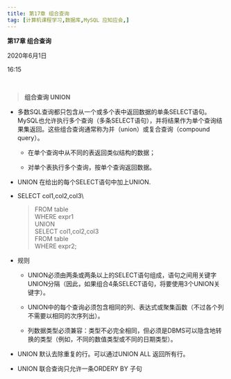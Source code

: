 ```yaml
---
title: 第17章 组合查询
tag: [计算机课程学习,数据库,MySQL 应知应会,]
---
```

**第17章 组合查询**

2020年6月1日

16:15

 

> **组合查询 UNION**

- 多数SQL查询都只包含从一个或多个表中返回数据的单条SELECT语句。MySQL也允许执行多个查询（多条SELECT语句），并将结果作为单个查询结果集返回。这些组合查询通常称为并（union）或复合查询（compound query）。

  -   在单个查询中从不同的表返回类似结构的数据；

  -   对单个表执行多个查询，按单个查询返回数据。

- UNION 在给出的每个SELECT语句中加上UNION.

- SELECT col1,col2,col3\

  > FROM table\
  > WHERE expr1\
  > UNION\
  > SELECT col1,col2,col3\
  > FROM table\
  > WHERE expr2;

- 规则

  -   UNION必须由两条或两条以上的SELECT语句组成，语句之间用关键字UNION分隔（因此，如果组合4条SELECT语句，将要使用3个UNION关键字）。

  -   UNION中的每个查询必须包含相同的列、表达式或聚集函数（不过各个列不需要以相同的次序列出）。

  -   列数据类型必须兼容：类型不必完全相同，但必须是DBMS可以隐含地转换的类型（例如，不同的数值类型或不同的日期类型）。

- UNION 默认去除重复的行。可以通过UNION ALL 返回所有行。

- UNION 联合查询只允许一条ORDERY BY 子句

 

 